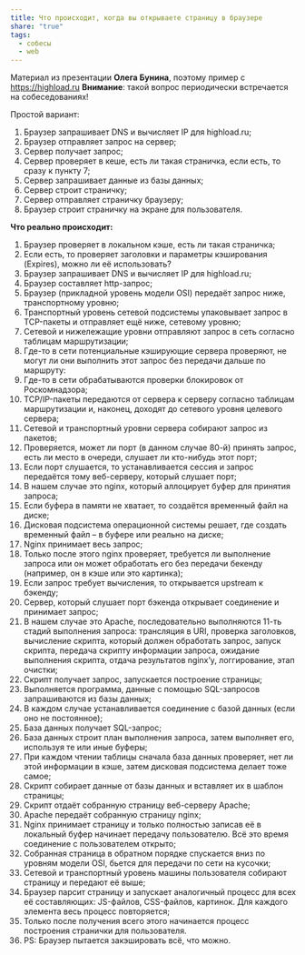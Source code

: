 ```yaml
---
title: Что происходит, когда вы открываете страницу в браузере
share: "true"
tags:
  - собесы
  - web
---
```

 Материал из презентации **Олега Бунина**, поэтому пример с https://highload.ru
 **Внимание**: такой вопрос периодически встречается на собеседованиях!

Простой вариант:
1. Браузер запрашивает DNS и вычисляет IP для highload.ru;
2. Браузер отправляет запрос на сервер;
3. Сервер получает запрос;
4. Сервер проверяет в кеше, есть ли такая страничка, если есть, то сразу к пункту 7;
5. Сервер запрашивает данные из базы данных;
6. Сервер строит страничку;
7. Сервер отправляет страничку браузеру;
8. Браузер строит страничку на экране для пользователя.

**Что реально происходит:**
1. Браузер проверяет в локальном кэше, есть ли такая страничка;
2. Если есть, то проверяет заголовки и параметры кэширования (Expires), можно ли её использовать?
3. Браузер запрашивает DNS и вычисляет IP для highload.ru;
4. Браузер составляет http-запрос;
5. Браузер (прикладной уровень модели OSI) передаёт запрос ниже, транспортному уровню;
6. Транспортный уровень сетевой подсистемы упаковывает запрос в TCP-пакеты и отправляет ещё ниже, сетевому уровню;
7. Сетевой и нижележащие уровни отправляют запрос в сеть согласно таблицам маршрутизации;
8. Где-то в сети потенциальные кэширующие сервера проверяют, не могут ли они выполнить этот запрос без передачи дальше по маршруту:
9. Где-то в сети обрабатываются проверки блокировок от Роскомнадзора;
10. TCP/IP-пакеты передаются от сервера к серверу согласно таблицам маршрутизации и, наконец, доходят до сетевого уровня целевого сервера;
11. Сетевой и транспортный уровни сервера собирают запрос из пакетов;
12. Проверяется, может ли порт (в данном случае 80-й) принять запрос, есть ли место в очереди, слушает ли кто-нибудь этот порт;
13. Если порт слушается, то устанавливается сессия и запрос передаётся тому веб-серверу, который слушает порт;
14. В нашем случае это nginx, который аллоцирует буфер для принятия запроса;
15. Если буфера в памяти не хватает, то создаётся временный файл на диске;
16. Дисковая подсистема операционной системы решает, где создать временный файл – в буфере или реально на диске;
17. Nginx принимает весь запрос;
18. Только после этого nginx проверяет, требуется ли выполнение запроса или он может обработать его без передачи бекенду (например, он в кэше или это картинка);
19. Если запрос требует вычисления, то открывается upstream к бэкенду;
20. Сервер, который слушает порт бэкенда открывает соединение и принимает запрос;
21. В нашем случае это Apache, последовательно выполняются 11-ть стадий выполнения запроса: трансляция в URI, проверка заголовков, вычисление скрипта, который должен обработать запрос, запуск скрипта, передача скрипту информации запроса, ожидание выполнения скрипта, отдача результатов nginx’у, логгирование, этап очистки;
22. Скрипт получает запрос, запускается построение страницы;
23. Выполняется программа, данные с помощью SQL-запросов запрашиваются из базы данных;
24. В каждом случае устанавливается соединение с базой данных (если оно не постоянное);
25. База данных получает SQL-запрос;
26. База данных строит план выполнения запроса, затем выполняет его, используя те или иные буферы;
27. При каждом чтении таблицы сначала база данных проверяет, нет ли этой информации в кэше, затем дисковая подсистема делает тоже самое;
28. Скрипт собирает данные от базы данных и вставляет их в шаблон страницы;
29. Скрипт отдаёт собранную страницу веб-серверу Apache;
30. Apache передаёт собранную страницу nginx;
31. Nginx принимает страницу и только полностью записав её в локальный буфер начинает передачу пользователю. Всё это время соединение с пользователем открыто;
32. Собранная страница в обратном порядке спускается вниз по уровням модели OSI, бьется для передачи по сети на кусочки;
33. Сетевой и транспортный уровень машины пользователя собирают страницу и передают её выше;
34. Браузер парсит страницу и запускает аналогичный процесс для всех её составляющих: JS-файлов, CSS-файлов, картинок. Для каждого элемента весь процесс повторяется;
35. Только после получения всего этого начинается процесс построения странички для пользователя.
36. PS: Браузер пытается закэшировать всё, что можно.